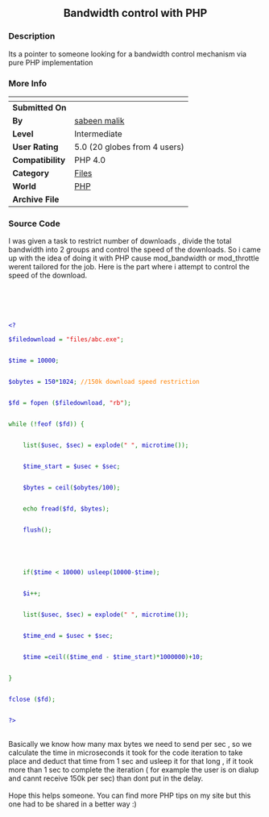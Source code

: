 ﻿<div align="center">

## Bandwidth control with PHP


</div>

### Description

Its a pointer to someone looking for a bandwidth control mechanism via pure PHP implementation
 
### More Info
 


<span>             |<span>
---                |---
**Submitted On**   |
**By**             |[sabeen malik](https://github.com/Planet-Source-Code/PSCIndex/blob/master/ByAuthor/sabeen-malik.md)
**Level**          |Intermediate
**User Rating**    |5.0 (20 globes from 4 users)
**Compatibility**  |PHP 4\.0
**Category**       |[Files](https://github.com/Planet-Source-Code/PSCIndex/blob/master/ByCategory/files__8-2.md)
**World**          |[PHP](https://github.com/Planet-Source-Code/PSCIndex/blob/master/ByWorld/php.md)
**Archive File**   |[](https://github.com/Planet-Source-Code/sabeen-malik-bandwidth-control-with-php__8-2224/archive/master.zip)





### Source Code

<p>I was given a task to restrict number of downloads , divide the total bandwidth into 2 groups and control the speed of the downloads. So i came up with the idea of doing it with PHP cause mod_bandwidth or mod_throttle werent tailored for the job. Here is the part where i attempt to control the speed of the download.
 <code><font color="#000000">
 <font color="#0000BB"><br>
 <br>
 <br>
&lt;? <br />
$filedownload </font><font color="#007700">= </font><font color="#DD0000">"files/abc.exe"</font><font color="#007700">;
<br />
</font><font color="#0000BB">$time </font><font color="#007700">= </font><font color="#0000BB">10000</font><font color="#007700">;
<br />
</font><font color="#0000BB">$obytes </font><font color="#007700">= </font><font color="#0000BB">150</font><font color="#007700">*</font><font color="#0000BB">1024</font><font color="#007700">; </font><font color="#FF8000">//150k download speed restriction
<br />
</font><font color="#0000BB">$fd </font><font color="#007700">= </font><font color="#0000BB">fopen </font><font color="#007700">(</font><font color="#0000BB">$filedownload</font><font color="#007700">, </font><font color="#DD0000">"rb"</font><font color="#007700">);
<br />
while (!</font><font color="#0000BB">feof </font><font color="#007700">(</font><font color="#0000BB">$fd</font><font color="#007700">)) {
<br />
&nbsp;&nbsp;&nbsp;&nbsp;list(</font><font color="#0000BB">$usec</font><font color="#007700">, </font><font color="#0000BB">$sec</font><font color="#007700">) = </font><font color="#0000BB">explode</font><font color="#007700">(</font><font color="#DD0000">" "</font><font color="#007700">, </font><font color="#0000BB">microtime</font><font color="#007700">());&nbsp;&nbsp;&nbsp;&nbsp;
<br />
&nbsp;&nbsp;&nbsp;&nbsp;</font><font color="#0000BB">$time_start </font><font color="#007700">= </font><font color="#0000BB">$usec </font><font color="#007700">+ </font><font color="#0000BB">$sec</font><font color="#007700">;
<br />
&nbsp;&nbsp;&nbsp;&nbsp;</font><font color="#0000BB">$bytes </font><font color="#007700">= </font><font color="#0000BB">ceil</font><font color="#007700">(</font><font color="#0000BB">$obytes</font><font color="#007700">/</font><font color="#0000BB">100</font><font color="#007700">);
<br />
&nbsp;&nbsp;&nbsp;&nbsp;echo </font><font color="#0000BB">fread</font><font color="#007700">(</font><font color="#0000BB">$fd</font><font color="#007700">, </font><font color="#0000BB">$bytes</font><font color="#007700">);
<br />
&nbsp;&nbsp;&nbsp;&nbsp;</font><font color="#0000BB">flush</font><font color="#007700">();
<br />
&nbsp;&nbsp;&nbsp;&nbsp;
<br />
&nbsp;&nbsp;&nbsp;&nbsp;if(</font><font color="#0000BB">$time </font><font color="#007700">&lt; </font><font color="#0000BB">10000</font><font color="#007700">) </font><font color="#0000BB">usleep</font><font color="#007700">(</font><font color="#0000BB">10000</font><font color="#007700">-</font><font color="#0000BB">$time</font><font color="#007700">);
<br />
&nbsp;&nbsp;&nbsp;&nbsp;</font><font color="#0000BB">$i</font><font color="#007700">++;
<br />
&nbsp;&nbsp;&nbsp;&nbsp;list(</font><font color="#0000BB">$usec</font><font color="#007700">, </font><font color="#0000BB">$sec</font><font color="#007700">) = </font><font color="#0000BB">explode</font><font color="#007700">(</font><font color="#DD0000">" "</font><font color="#007700">, </font><font color="#0000BB">microtime</font><font color="#007700">());
<br />
&nbsp;&nbsp;&nbsp;&nbsp;</font><font color="#0000BB">$time_end </font><font color="#007700">= </font><font color="#0000BB">$usec </font><font color="#007700">+ </font><font color="#0000BB">$sec</font><font color="#007700">;
<br />
&nbsp;&nbsp;&nbsp;&nbsp;</font><font color="#0000BB">$time </font><font color="#007700">=</font><font color="#0000BB">ceil</font><font color="#007700">((</font><font color="#0000BB">$time_end </font><font color="#007700">- </font><font color="#0000BB">$time_start</font><font color="#007700">)*</font><font color="#0000BB">1000000</font><font color="#007700">)+</font><font color="#0000BB">10</font><font color="#007700">;
<br />
}
<br />
</font><font color="#0000BB">fclose </font><font color="#007700">(</font><font color="#0000BB">$fd</font><font color="#007700">);
<br />
</font><font color="#0000BB">?&gt;</font>
 </font> </code><br>
 <br>Basically we know how many max bytes we need to send per sec , so we calculate the time in microseconds it took for the code iteration to take place and deduct that time from 1 sec and usleep it for that long , if it took more than 1 sec to complete the iteration ( for example the user is on dialup and cannt receive 150k per sec) than dont put in the delay. <br>
 <br>
 Hope this helps someone. You can find more PHP tips on my site but this one had to be shared in a better way :)
</p>

